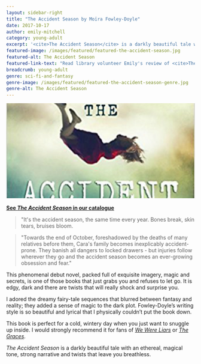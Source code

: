 ```yaml
---
layout: sidebar-right
title: "The Accident Season by Moïra Fowley-Doyle"
date: 2017-10-17
author: emily-mitchell
category: young-adult
excerpt: '<cite>The Accident Season</cite> is a darkly beautiful tale with an ethereal, magical tone, strong narrative and twists that leave you breathless.'
featured-image: /images/featured/featured-the-accident-season.jpg
featured-alt: The Accident Season
featured-link-text: "Read library volunteer Emily's review of <cite>The Accident Season</cite>, by Moïra Fowley-Doyle."
breadcrumb: young-adult
genre: sci-fi-and-fantasy
genre-image: /images/featured/featured-the-accident-season-genre.jpg
genre-alt: The Accident Season
---
```


![The Accident Season](/images/featured/featured-the-accident-season.jpg)

**[See <cite>The Accident Season</cite> in our catalogue](https://suffolk.spydus.co.uk/cgi-bin/spydus.exe/ENQ/OPAC/BIBENQ?BRN=1788372)**

> "It's the accident season, the same time every year. Bones break, skin tears, bruises bloom.

> "Towards the end of October, foreshadowed by the deaths of many relatives before them, Cara's family becomes inexplicably accident-prone. They banish all dangers to locked drawers - but injuries follow wherever they go and the accident season becomes an ever-growing obsession and fear."

This phenomenal debut novel, packed full of exquisite imagery, magic and secrets, is one of those books that just grabs you and refuses to let go. It is edgy, dark and there are twists that will really shock and surprise you.

I adored the dreamy fairy-tale sequences that blurred between fantasy and reality; they added a sense of magic to the dark plot. Fowley-Doyle’s writing style is so beautiful and lyrical that I physically couldn’t put the book down.

This book is perfect for a cold, wintery day when you just want to snuggle up inside. I would strongly recommend it for fans of [<cite>We Were Liars</cite>](https://suffolk.spydus.co.uk/cgi-bin/spydus.exe/ENQ/OPAC/BIBENQ?BRN=1615611) or [<cite>The Graces</cite>](https://suffolk.spydus.co.uk/cgi-bin/spydus.exe/ENQ/OPAC/BIBENQ?BRN=1996828).

<cite>The Accident Season</cite> is a darkly beautiful tale with an ethereal, magical tone, strong narrative and twists that leave you breathless.
